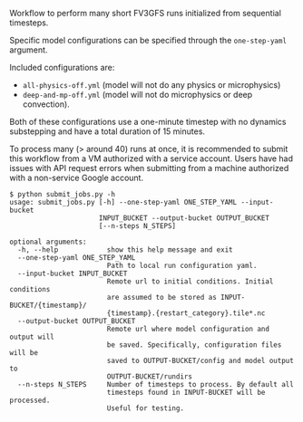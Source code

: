 Workflow to perform many short FV3GFS runs initialized from sequential timesteps.

Specific model configurations can be specified through the `one-step-yaml` argument.

Included configurations are:
- `all-physics-off.yml` (model will not do any physics or
microphysics)
- `deep-and-mp-off.yml` (model will not do microphysics or deep convection).

Both of these configurations use a one-minute timestep with no dynamics substepping and
have a total duration of 15 minutes.

To process many (> around 40) runs at once, it is recommended to submit this workflow
from a VM authorized with a service account. Users have had issues with API request errors
when submitting from a machine authorized with a non-service Google account.

```
$ python submit_jobs.py -h
usage: submit_jobs.py [-h] --one-step-yaml ONE_STEP_YAML --input-bucket
                      INPUT_BUCKET --output-bucket OUTPUT_BUCKET
                      [--n-steps N_STEPS]

optional arguments:
  -h, --help            show this help message and exit
  --one-step-yaml ONE_STEP_YAML
                        Path to local run configuration yaml.
  --input-bucket INPUT_BUCKET
                        Remote url to initial conditions. Initial conditions
                        are assumed to be stored as INPUT-BUCKET/{timestamp}/
                        {timestamp}.{restart_category}.tile*.nc
  --output-bucket OUTPUT_BUCKET
                        Remote url where model configuration and output will
                        be saved. Specifically, configuration files will be
                        saved to OUTPUT-BUCKET/config and model output to
                        OUTPUT-BUCKET/rundirs
  --n-steps N_STEPS     Number of timesteps to process. By default all
                        timesteps found in INPUT-BUCKET will be processed.
                        Useful for testing.

```